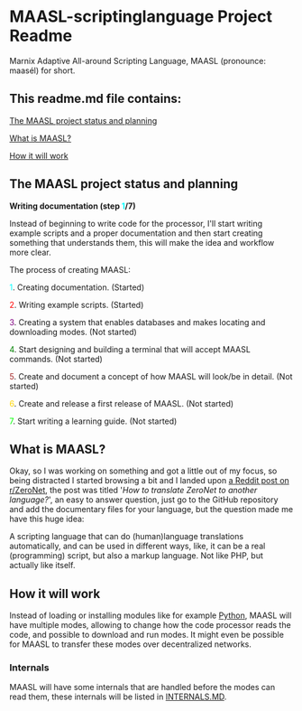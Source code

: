 # MAASL-scriptinglanguage Project Readme
 Marnix Adaptive All-around Scripting Language, MAASL (pronounce: maasél) for short.

## This readme.md file contains:

[The MAASL project status and planning](#the-maasl-project-status-and-planning)

[What is MAASL?](#what-is-maasl)

[How it will work](#how-it-will-work)

## The MAASL project status and planning

 **Writing documentation (step <font color="aqua">1</font>/7)**

Instead of beginning to write code for the processor, I'll start writing example scripts and a proper documentation and then start creating something that understands them, this will make the idea and workflow more clear.

The process of creating MAASL:

<font color="aqua">1</font>. Creating documentation. (Started)

<font color="red">2</font>. Writing example scripts. (Started)

<font color="purple">3</font>. Creating a system that enables databases and makes locating and downloading modes. (Not started)

<font color="green">4</font>. Start designing and building a terminal that will accept MAASL commands. (Not started)

<font color="brown">5</font>. Create and document a concept of how MAASL will look/be in detail. (Not started)

<font color="gold">6</font>. Create and release a first release of MAASL. (Not started)

<font color="lime">7</font>. Start writing a learning guide. (Not started)


## What is MAASL?

Okay, so I was working on something and got a little out of my focus, so being distracted I started browsing a bit and I landed upon [a Reddit post on r/ZeroNet](https://www.reddit.com/r/zeronet/comments/fklzbv/how_to_translate_zeronet_to_another_language/), the post was titled '*How to translate ZeroNet to another language?*', an easy to answer question, just go to the GitHub repository and add the documentary files for your language, but the question made me have this huge idea:

A scripting language that can do (human)language translations automatically, and can be used in different ways, like, it can be a real (programming) script, but also a markup language. Not like PHP, but actually like itself.

## How it will work

Instead of loading or installing modules like for example [Python](https://docs.python.org/3/tutorial/modules.html), MAASL will have multiple modes, allowing to change how the code processor reads the code, and possible to download and run modes. It might even be possible for MAASL to transfer these modes over decentralized networks.

### Internals

MAASL will have some internals that are handled before the modes can read them, these internals will be listed in [INTERNALS.MD](docs/INTERNALS/index.md).
